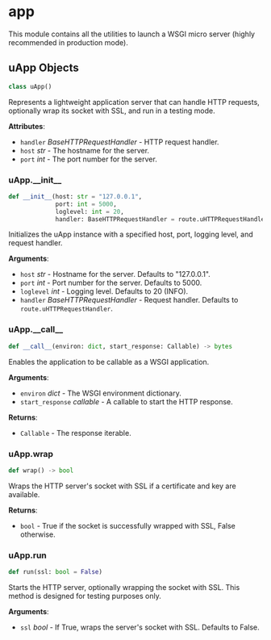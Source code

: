 <a id="usrv.app"></a>

# app

This module contains all the utilities to launch a WSGI micro server (highly
recommended in production mode).

<a id="usrv.app.uApp"></a>

## uApp Objects

```python
class uApp()
```

Represents a lightweight application server that can handle HTTP requests,
optionally wrap its socket with SSL, and run in a testing mode.

**Attributes**:

- `handler` _BaseHTTPRequestHandler_ - HTTP request handler.
- `host` _str_ - The hostname for the server.
- `port` _int_ - The port number for the server.

<a id="usrv.app.uApp.__init__"></a>

### uApp.\_\_init\_\_

```python
def __init__(host: str = "127.0.0.1",
             port: int = 5000,
             loglevel: int = 20,
             handler: BaseHTTPRequestHandler = route.uHTTPRequestHandler)
```

Initializes the uApp instance with a specified host, port, logging
level, and request handler.

**Arguments**:

- `host` _str_ - Hostname for the server. Defaults to "127.0.0.1".
- `port` _int_ - Port number for the server. Defaults to 5000.
- `loglevel` _int_ - Logging level. Defaults to 20 (INFO).
- `handler` _BaseHTTPRequestHandler_ - Request handler.
  Defaults to `route.uHTTPRequestHandler`.

<a id="usrv.app.uApp.__call__"></a>

### uApp.\_\_call\_\_

```python
def __call__(environ: dict, start_response: Callable) -> bytes
```

Enables the application to be callable as a WSGI application.

**Arguments**:

- `environ` _dict_ - The WSGI environment dictionary.
- `start_response` _callable_ - A callable to start the HTTP response.
  

**Returns**:

- `Callable` - The response iterable.

<a id="usrv.app.uApp.wrap"></a>

### uApp.wrap

```python
def wrap() -> bool
```

Wraps the HTTP server's socket with SSL if a certificate and key are
available.

**Returns**:

- `bool` - True if the socket is successfully wrapped with SSL, False
  otherwise.

<a id="usrv.app.uApp.run"></a>

### uApp.run

```python
def run(ssl: bool = False)
```

Starts the HTTP server, optionally wrapping the socket with SSL.
This method is designed for testing purposes only.

**Arguments**:

- `ssl` _bool_ - If True, wraps the server's socket with SSL. Defaults
  to False.

